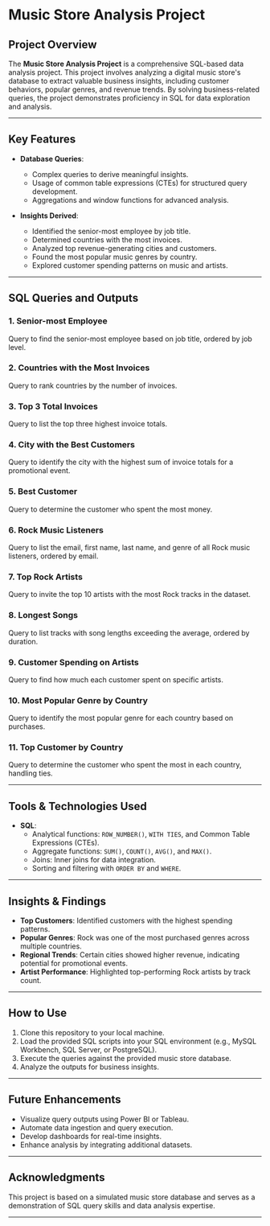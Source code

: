 # Music Store Analysis Project

## Project Overview

The **Music Store Analysis Project** is a comprehensive SQL-based data analysis project. This project involves analyzing a digital music store's database to extract valuable business insights, including customer behaviors, popular genres, and revenue trends. By solving business-related queries, the project demonstrates proficiency in SQL for data exploration and analysis.

---

## Key Features

- **Database Queries**:
  - Complex queries to derive meaningful insights.
  - Usage of common table expressions (CTEs) for structured query development.
  - Aggregations and window functions for advanced analysis.

- **Insights Derived**:
  - Identified the senior-most employee by job title.
  - Determined countries with the most invoices.
  - Analyzed top revenue-generating cities and customers.
  - Found the most popular music genres by country.
  - Explored customer spending patterns on music and artists.

---

## SQL Queries and Outputs

### 1. Senior-most Employee
Query to find the senior-most employee based on job title, ordered by job level.

### 2. Countries with the Most Invoices
Query to rank countries by the number of invoices.

### 3. Top 3 Total Invoices
Query to list the top three highest invoice totals.

### 4. City with the Best Customers
Query to identify the city with the highest sum of invoice totals for a promotional event.

### 5. Best Customer
Query to determine the customer who spent the most money.

### 6. Rock Music Listeners
Query to list the email, first name, last name, and genre of all Rock music listeners, ordered by email.

### 7. Top Rock Artists
Query to invite the top 10 artists with the most Rock tracks in the dataset.

### 8. Longest Songs
Query to list tracks with song lengths exceeding the average, ordered by duration.

### 9. Customer Spending on Artists
Query to find how much each customer spent on specific artists.

### 10. Most Popular Genre by Country
Query to identify the most popular genre for each country based on purchases.

### 11. Top Customer by Country
Query to determine the customer who spent the most in each country, handling ties.

---

## Tools & Technologies Used

- **SQL**:
  - Analytical functions: `ROW_NUMBER()`, `WITH TIES`, and Common Table Expressions (CTEs).
  - Aggregate functions: `SUM()`, `COUNT()`, `AVG()`, and `MAX()`.
  - Joins: Inner joins for data integration.
  - Sorting and filtering with `ORDER BY` and `WHERE`.

---

## Insights & Findings

- **Top Customers**: Identified customers with the highest spending patterns.
- **Popular Genres**: Rock was one of the most purchased genres across multiple countries.
- **Regional Trends**: Certain cities showed higher revenue, indicating potential for promotional events.
- **Artist Performance**: Highlighted top-performing Rock artists by track count.

---

## How to Use

1. Clone this repository to your local machine.
2. Load the provided SQL scripts into your SQL environment (e.g., MySQL Workbench, SQL Server, or PostgreSQL).
3. Execute the queries against the provided music store database.
4. Analyze the outputs for business insights.

---

## Future Enhancements

- Visualize query outputs using Power BI or Tableau.
- Automate data ingestion and query execution.
- Develop dashboards for real-time insights.
- Enhance analysis by integrating additional datasets.

---

## Acknowledgments

This project is based on a simulated music store database and serves as a demonstration of SQL query skills and data analysis expertise.

---
